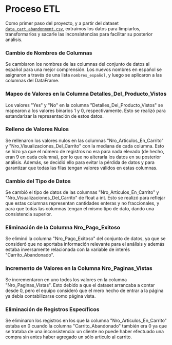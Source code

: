 # Proceso ETL

Como primer paso del proyecto, y a partir del dataset [`data_cart_abandonment.csv`](rawdata/data_cart_abandonment.csv), extraímos los datos para limpiarlos, transformarlos y sacarle las inconsistencias para facilitar su posterior análisis.

### Cambio de Nombres de Columnas
Se cambiaron los nombres de las columnas del conjunto de datos al español para una mejor comprensión. Los nuevos nombres en español se asignaron a través de una lista `nombres_español`, y luego se aplicaron a las columnas del DataFrame.

### Mapeo de Valores en la Columna Detalles_Del_Producto_Vistos
Los valores "Yes" y "No" en la columna "Detalles_Del_Producto_Vistos" se mapearon a los valores binarios 1 y 0, respectivamente. Esto se realizó para estandarizar la representación de estos datos.

### Relleno de Valores Nulos
Se rellenaron los valores nulos en las columnas "Nro_Articulos_En_Carrito" y "Nro_Visualizaciones_Del_Carrito" con la mediana de cada columna. Esto se hizo ya que el número de registros no era para nada elevado (de hecho, eran 9 en cada columna), por lo que no alteraría los datos en su posterior análisis. Además, se decidió ello para evitar la pérdida de datos y para garantizar que todas las filas tengan valores válidos en estas columnas.

### Cambio del Tipo de Datos
Se cambió el tipo de datos de las columnas "Nro_Articulos_En_Carrito" y "Nro_Visualizaciones_Del_Carrito" de float a int. Esto se realizó para reflejar que estas columnas representan cantidades enteras y no fraccionales, y para que todas las columnas tengan el mismo tipo de dato, dando una consistencia superior.

### Eliminación de la Columna Nro_Pago_Exitoso
Se eliminó la columna "Nro_Pago_Exitoso" del conjunto de datos, ya que se consideró que no aportaba información relevante para el análisis y además estaba inversamente relacionada con la variable de interés "Carrito_Abandonado".

### Incremento de Valores en la Columna Nro_Paginas_Vistas
Se incrementaron en uno todos los valores en la columna "Nro_Paginas_Vistas". Esto debido a que el dataset arrancaba a contar desde 0, pero el equipo consideró que el mero hecho de entrar a la página ya debía contabilizarse como página vista.

### Eliminación de Registros Específicos
Se eliminaron los registros en los que la columna "Nro_Articulos_En_Carrito" estaba en 0 cuando la columna "Carrito_Abandonado" también era 0 ya que se trataba de una inconsistencia: un cliente no puede haber efectuado una compra sin antes haber agregado un sólo articulo al carrito.
